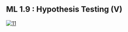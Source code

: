## ML 1.9 : Hypothesis Testing (V)
[![11](https://user-images.githubusercontent.com/79050917/137954270-eacdc758-b24f-475f-bafe-ad825d472adb.PNG)](https://drive.google.com/file/d/1nIyG0NHiSBsT-tvltUyWmh0xXrpTrTtd/view?usp=sharing)
